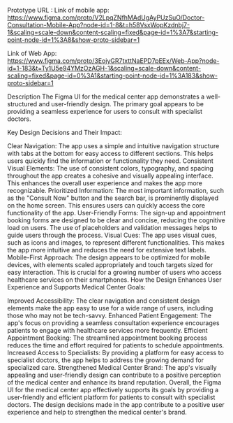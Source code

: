 Prototype URL :
Link of mobile app:
https://www.figma.com/proto/V2LpqZNfhMAdUgAyPUzSuO/Doctor-Consultation-Mobile-App?node-id=1-8&t=h58VsxWopKzdnbj7-1&scaling=scale-down&content-scaling=fixed&page-id=1%3A7&starting-point-node-id=1%3A8&show-proto-sidebar=1

Link of Web App:
https://www.figma.com/proto/3EojyGR7txttNaEPD7pEEx/Web-App?node-id=1-183&t=Ty1U5e94YMzOzAGH-1&scaling=scale-down&content-scaling=fixed&page-id=0%3A1&starting-point-node-id=1%3A183&show-proto-sidebar=1

Description
The Figma UI for the medical center app demonstrates a well-structured and user-friendly design. The primary goal appears to be providing a seamless experience for users to consult with specialist doctors.

Key Design Decisions and Their Impact:

Clear Navigation: The app uses a simple and intuitive navigation structure with tabs at the bottom for easy access to different sections. This helps users quickly find the information or functionality they need.
Consistent Visual Elements: The use of consistent colors, typography, and spacing throughout the app creates a cohesive and visually appealing interface. This enhances the overall user experience and makes the app more recognizable.
Prioritized Information: The most important information, such as the "Consult Now" button and the search bar, is prominently displayed on the home screen. This ensures users can quickly access the core functionality of the app.
User-Friendly Forms: The sign-up and appointment booking forms are designed to be clear and concise, reducing the cognitive load on users. The use of placeholders and validation messages helps to guide users through the process.
Visual Cues: The app uses visual cues, such as icons and images, to represent different functionalities. This makes the app more intuitive and reduces the need for extensive text labels.
Mobile-First Approach: The design appears to be optimized for mobile devices, with elements scaled appropriately and touch targets sized for easy interaction. This is crucial for a growing number of users who access healthcare services on their smartphones.
How the Design Enhances User Experience and Supports Medical Center Goals:

Improved Accessibility: The clear navigation and consistent design elements make the app easy to use for a wide range of users, including those who may not be tech-savvy.
Enhanced Patient Engagement: The app's focus on providing a seamless consultation experience encourages patients to engage with healthcare services more frequently.
Efficient Appointment Booking: The streamlined appointment booking process reduces the time and effort required for patients to schedule appointments.
Increased Access to Specialists: By providing a platform for easy access to specialist doctors, the app helps to address the growing demand for specialized care.
Strengthened Medical Center Brand: The app's visually appealing and user-friendly design can contribute to a positive perception of the medical center and enhance its brand reputation.
Overall, the Figma UI for the medical center app effectively supports its goals by providing a user-friendly and efficient platform for patients to consult with specialist doctors. The design decisions made in the app contribute to a positive user experience and help to strengthen the medical center's brand.
